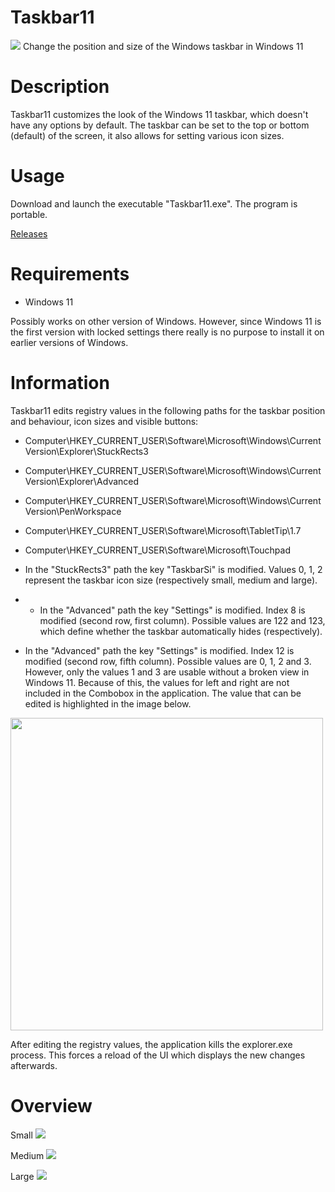 # Taskbar11
<img src="https://github.com/jetspiking/Taskbar11/blob/main/Images/Taskbar11_LargeLeft.png">
Change the position and size of the Windows taskbar in Windows 11

# Description
Taskbar11 customizes the look of the Windows 11 taskbar, which doesn't have any options by default. The taskbar can be set to the top or bottom (default) of the screen, it also allows for setting various icon sizes.

# Usage
Download and launch the executable "Taskbar11.exe". The program is portable.

[Releases](https://github.com/jetspiking/Taskbar11/releases)

# Requirements
- Windows 11

Possibly works on other version of Windows. However, since Windows 11 is the first version with locked settings there really is no purpose to install it on earlier versions of Windows.

# Information
Taskbar11 edits registry values in the following paths for the taskbar position and behaviour, icon sizes and visible buttons:
- Computer\HKEY_CURRENT_USER\Software\Microsoft\Windows\CurrentVersion\Explorer\StuckRects3
- Computer\HKEY_CURRENT_USER\Software\Microsoft\Windows\CurrentVersion\Explorer\Advanced
- Computer\HKEY_CURRENT_USER\Software\Microsoft\Windows\CurrentVersion\PenWorkspace
- Computer\HKEY_CURRENT_USER\Software\Microsoft\TabletTip\1.7
- Computer\HKEY_CURRENT_USER\Software\Microsoft\Touchpad

- In the "StuckRects3" path the key "TaskbarSi" is modified. Values 0, 1, 2 represent the taskbar icon size (respectively small, medium and large).
- - In the "Advanced" path the key "Settings" is modified. Index 8 is modified (second row, first column). Possible values are 122 and 123, which define whether the taskbar automatically hides (respectively).
- In the "Advanced" path the key "Settings" is modified. Index 12 is modified (second row, fifth column). Possible values are 0, 1, 2 and 3. However, only the values 1 and 3 are usable without a broken view in Windows 11. Because of this, the values for left and right are not included in the Combobox in the application. The value that can be edited is highlighted in the image below.
 
<img src="https://raw.githubusercontent.com/jetspiking/Taskbar11/main/Images/Taskbar11_RegistryPositionValue.png" width="500">

After editing the registry values, the application kills the explorer.exe process. This forces a reload of the UI which displays the new changes afterwards.

# Overview
Small
<img src="https://github.com/jetspiking/Taskbar11/blob/main/Images/Taskbar11_SmallCentered.png">

Medium
<img src="https://github.com/jetspiking/Taskbar11/blob/main/Images/Taskbar11_MediumCentered.png">

Large
<img src="https://github.com/jetspiking/Taskbar11/blob/main/Images/Taskbar11_LargeLeft.png">

